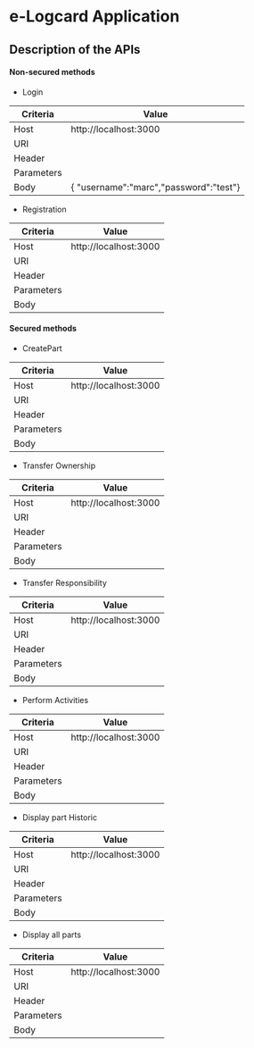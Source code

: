 # e-Logcard Application 

## Description of the APIs

#### Non-secured methods

- Login 

| Criteria      | Value                                                                                                                   |
| --------------| ------------------------------------------------------------------------------------------------------------------------------|
| Host 			| http://localhost:3000                               				      						  				            |
| URI		    | 				   				            |
| Header   	 	| 					            |
| Parameters   	|         		                |
| Body		    | {	"username":"marc","password":"test"}              		                |

- Registration 

| Criteria      | Value                                                                                                                   |
| --------------| ------------------------------------------------------------------------------------------------------------------------------|
| Host 			| http://localhost:3000                               				      						  				            |
| URI		    | 				   				            |
| Header   	 	| 					            |
| Parameters   	|         		                |
| Body		    |               		                |

#### Secured methods

- CreatePart

| Criteria      | Value                                                                                                                   |
| --------------| ------------------------------------------------------------------------------------------------------------------------------|
| Host 			| http://localhost:3000                               				      						  				            |
| URI		    | 				   				            |
| Header   	 	| 					            |
| Parameters   	|         		                |
| Body		    |               		                |

- Transfer Ownership 

| Criteria      | Value                                                                                                                   |
| --------------| ------------------------------------------------------------------------------------------------------------------------------|
| Host 			| http://localhost:3000                               				      						  				            |
| URI		    | 				   				            |
| Header   	 	| 					            |
| Parameters   	|         		                |
| Body		    |               		                |

- Transfer Responsibility 

| Criteria      | Value                                                                                                                   |
| --------------| ------------------------------------------------------------------------------------------------------------------------------|
| Host 			| http://localhost:3000                               				      						  				            |
| URI		    | 				   				            |
| Header   	 	| 					            |
| Parameters   	|         		                |
| Body		    |               		                |

- Perform Activities 

| Criteria      | Value                                                                                                                   |
| --------------| ------------------------------------------------------------------------------------------------------------------------------|
| Host 			| http://localhost:3000                               				      						  				            |
| URI		    | 				   				            |
| Header   	 	| 					            |
| Parameters   	|         		                |
| Body		    |               		                |

- Display part Historic 

| Criteria      | Value                                                                                                                   |
| --------------| ------------------------------------------------------------------------------------------------------------------------------|
| Host 			| http://localhost:3000                               				      						  				            |
| URI		    | 				   				            |
| Header   	 	| 					            |
| Parameters   	|         		                |
| Body		    |               		                |


- Display all parts 

| Criteria      | Value                                                                                                                   |
| --------------| ------------------------------------------------------------------------------------------------------------------------------|
| Host 			| http://localhost:3000                               				      						  				            |
| URI		    | 				   				            |
| Header   	 	| 					            |
| Parameters   	|         		                |
| Body		    |               		                |